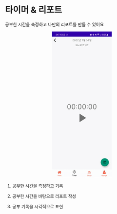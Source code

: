 # 타이머 & 리포트

공부한 시간을 측정하고 나만의 리포트를 만들 수 있어요

<div align="center">
    <img src="../gif/타이머&리포트.gif"/>
</div>

1. 공부한 시간을 측정하고 기록

2. 공부한 시간을 바탕으로 리포트 작성

3. 공부 기록을 시각적으로 표현
